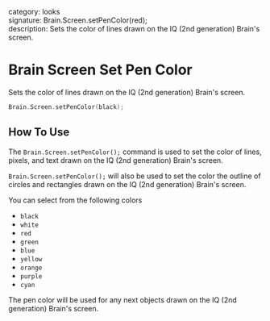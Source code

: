 category: looks  
signature: Brain.Screen.setPenColor(red);  
description: Sets the color of lines drawn on the IQ (2nd generation) Brain's screen.  

# Brain Screen Set Pen Color

Sets the color of lines drawn on the IQ (2nd generation) Brain's screen.

```cpp
Brain.Screen.setPenColor(black);
```

## How To Use

The `Brain.Screen.setPenColor();` command is used to set the color of lines, pixels, and text drawn on the IQ (2nd generation) Brain's screen. 

`Brain.Screen.setPenColor();` will also be used to set the color the outline of circles and rectangles drawn on the IQ (2nd generation) Brain's screen.

You can select from the following colors

* `black`
* `white`
* `red`
* `green`
* `blue`
* `yellow`
* `orange`
* `purple`
* `cyan`

The pen color will be used for any next objects drawn on the IQ (2nd generation) Brain's screen.

<advanced>
</advanced>